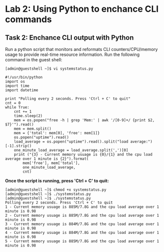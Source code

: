 # Lab 2: Using Python to enchance CLI commands

## Task 2: Enchance CLI output with Python
Run a python script that monitors and reformats CLI counters/CPU/memory usage to provide real-time resource 
information. Run the following command in the guest shell:

`[admin@guestshell ~]$ vi systemstatus.py`

```
#!/usr/bin/python
import os
import time
import datetime

print "Polling every 2 seconds. Press 'Ctrl + C' to quit"
cnt = 0
while True:
    cnt += 1
    time.sleep(2)
    mem = os.popen("free -h | grep 'Mem:' | awk '/[0-9]+/ {print $2, $7}'").read()
    mem = mem.split()
    mem = {'total': mem[0], 'free': mem[1]}
    os.popen("uptime").read()
    load_average = os.popen("uptime").read().split("load average:")[-1].strip()
    one_minute_load_average = load_average.split(',')[0]
    print ("{3} - Current memory usuage is {0}/{1} and the cpu load average over 1 minute is {2}").format(
        mem['free'], mem['total'],
        one_minute_load_average,
        cnt)
```

**Once the script is running, press 'Ctrl + C' to quit:**

```
[admin@guestshell ~]$ chmod +x systemstatus.py
[admin@guestshell ~]$ ./systemstatus.py
[admin@guestshell ~]$ ./systemstatus.py
Polling every 2 seconds. Press 'Ctrl + C' to quit
1 - Current memory usuage is 885M/7.8G and the cpu load average over 1 minute is 0.98
2 - Current memory usuage is 885M/7.8G and the cpu load average over 1 minute is 0.98
3 - Current memory usuage is 884M/7.8G and the cpu load average over 1 minute is 0.98
4 - Current memory usuage is 884M/7.8G and the cpu load average over 1 minute is 0.98
5 - Current memory usuage is 885M/7.8G and the cpu load average over 1 minute is 0.98

```